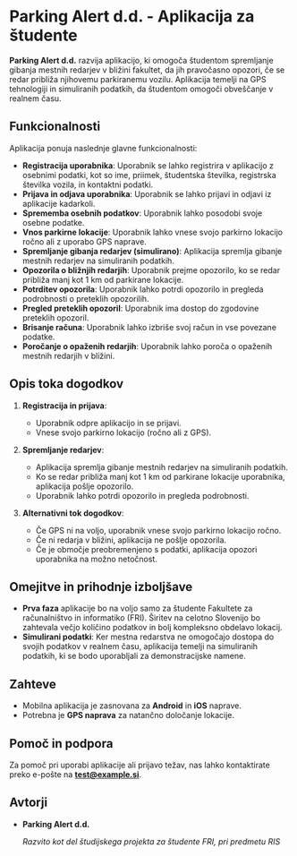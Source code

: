 # Parking Alert d.d. - Aplikacija za študente

**Parking Alert d.d.** razvija aplikacijo, ki omogoča študentom spremljanje gibanja mestnih redarjev v bližini fakultet, da jih pravočasno opozori, če se redar približa njihovemu parkiranemu vozilu. Aplikacija temelji na GPS tehnologiji in simuliranih podatkih, da študentom omogoči obveščanje v realnem času.

## Funkcionalnosti

Aplikacija ponuja naslednje glavne funkcionalnosti:

- **Registracija uporabnika**: Uporabnik se lahko registrira v aplikacijo z osebnimi podatki, kot so ime, priimek, študentska številka, registrska številka vozila, in kontaktni podatki.
- **Prijava in odjava uporabnika**: Uporabnik se lahko prijavi in odjavi iz aplikacije kadarkoli.
- **Sprememba osebnih podatkov**: Uporabnik lahko posodobi svoje osebne podatke.
- **Vnos parkirne lokacije**: Uporabnik lahko vnese svojo parkirno lokacijo ročno ali z uporabo GPS naprave.
- **Spremljanje gibanja redarjev (simulirano)**: Aplikacija spremlja gibanje mestnih redarjev na simuliranih podatkih.
- **Opozorila o bližnjih redarjih**: Uporabnik prejme opozorilo, ko se redar približa manj kot 1 km od parkirane lokacije.
- **Potrditev opozorila**: Uporabnik lahko potrdi opozorilo in pregleda podrobnosti o preteklih opozorilih.
- **Pregled preteklih opozoril**: Uporabnik ima dostop do zgodovine preteklih opozoril.
- **Brisanje računa**: Uporabnik lahko izbriše svoj račun in vse povezane podatke.
- **Poročanje o opaženih redarjih**: Uporabnik lahko poroča o opaženih mestnih redarjih v bližini.

## Opis toka dogodkov

1. **Registracija in prijava**:
   - Uporabnik odpre aplikacijo in se prijavi.
   - Vnese svojo parkirno lokacijo (ročno ali z GPS).
   
2. **Spremljanje redarjev**:
   - Aplikacija spremlja gibanje mestnih redarjev na simuliranih podatkih.
   - Ko se redar približa manj kot 1 km od parkirane lokacije uporabnika, aplikacija pošlje opozorilo.
   - Uporabnik lahko potrdi opozorilo in pregleda podrobnosti.

3. **Alternativni tok dogodkov**:
   - Če GPS ni na voljo, uporabnik vnese svojo parkirno lokacijo ročno.
   - Če ni redarja v bližini, aplikacija ne pošlje opozorila.
   - Če je območje preobremenjeno s podatki, aplikacija opozori uporabnika na možno netočnost.

## Omejitve in prihodnje izboljšave

- **Prva faza** aplikacije bo na voljo samo za študente Fakultete za računalništvo in informatiko (FRI). Širitev na celotno Slovenijo bo zahtevala večjo količino podatkov in bolj kompleksno obdelavo lokacij.
- **Simulirani podatki**: Ker mestna redarstva ne omogočajo dostopa do svojih podatkov v realnem času, aplikacija temelji na simuliranih podatkih, ki se bodo uporabljali za demonstracijske namene.

## Zahteve

- Mobilna aplikacija je zasnovana za **Android** in **iOS** naprave.
- Potrebna je **GPS naprava** za natančno določanje lokacije.

## Pomoč in podpora

Za pomoč pri uporabi aplikacije ali prijavo težav, nas lahko kontaktirate preko e-pošte na **test@example.si**.

## Avtorji

- **Parking Alert d.d.**
  
  *Razvito kot del študijskega projekta za študente FRI, pri predmetu RIS*
